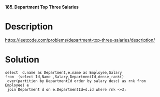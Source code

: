 **185. Department Top Three Salaries**

# Description

https://leetcode.com/problems/department-top-three-salaries/description/


# Solution

```
select  d.name as Department,e.name as Employee,Salary 
from  (select Id,Name ,Salary,DepartmentId,dense_rank() 
 over(partition by DepartmentId order by salary desc) as rnk from Employee) e 
 join Department d on e.DepartmentId=d.id where rnk <=3;
```
